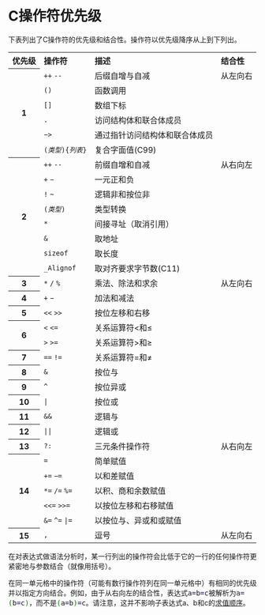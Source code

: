 <html lang="zh-CN" dir="ltr" class="client-nojs">
<head>
<title>
C操作符优先级 - cppreference.com
</title>
<p><meta charset="UTF-8" /></p>
<style type="text/css">/*<![CDATA[*/
.source-c {line-height: normal;}
.source-c li, .source-c pre {
    line-height: normal; border: 0px none white;
}
.c.source-c .de1, .c.source-c .de2 {font: normal normal 1em/1.2em monospace; margin:0; padding:0; background:none; vertical-align:top;}
.c.source-c  {font-family:monospace;}
.c.source-c .imp {font-weight: bold; color: red;}
.c.source-c li, .c.source-c .li1 {font-weight: normal; vertical-align:top;}
.c.source-c .ln {width:1px;text-align:right;margin:0;padding:0 2px;vertical-align:top;}
.c.source-c .li2 {font-weight: bold; vertical-align:top;}
.c.source-c .kw1 {color: #0000dd;}
.c.source-c .kw2 {color: #0000ff;}
.c.source-c .kw3 {color: #0000dd;}
.c.source-c .kw4 {color: #0000ff;}
.c.source-c .co1 {color: #909090;}
.c.source-c .co2 {color: #339900;}
.c.source-c .coMULTI {color: #ff0000; font-style: italic;}
.c.source-c .es0 {color: #008000; font-weight: bold;}
.c.source-c .es1 {color: #008000; font-weight: bold;}
.c.source-c .es2 {color: #008000; font-weight: bold;}
.c.source-c .es3 {color: #008000; font-weight: bold;}
.c.source-c .es4 {color: #008000; font-weight: bold;}
.c.source-c .es5 {color: #008000; font-weight: bold;}
.c.source-c .br0 {color: #008000;}
.c.source-c .sy0 {color: #008000;}
.c.source-c .sy1 {color: #000080;}
.c.source-c .sy2 {color: #000040;}
.c.source-c .sy3 {color: #000040;}
.c.source-c .sy4 {color: #008080;}
.c.source-c .st0 {color: #008000;}
.c.source-c .nu0 {color: #000080;}
.c.source-c .nu6 {color:#000080;}
.c.source-c .nu8 {color:#000080;}
.c.source-c .nu12 {color:#000080;}
.c.source-c .nu16 {color:#000080;}
.c.source-c .nu17 {color:#000080;}
.c.source-c .nu18 {color:#000080;}
.c.source-c .nu19 {color:#000080;}
.c.source-c .ln-xtra, .c.source-c li.ln-xtra, .c.source-c div.ln-xtra {background-color: #ffc;}
.c.source-c span.xtra { display:block; }

</style>

<div id="mw-js-message" style="display:none;" lang="zh-CN" dir="ltr"></div>
<br><br><br><br><br> <!-- firstHeading -->
<h1 id="firstHeading" class="firstHeading">
C操作符优先级
</h1>
                <!-- /firstHeading -->
                <!-- bodyContent -->
                <div id="bodyContent">
<p>
下表列出了C操作符的优先级和结合性。操作符以优先级降序从上到下列出。
</p>
<table class="wikitable">

<tr>
<th style="text-align: left"> 
优先级
</th>
<th style="text-align: left"> 
操作符
</th>
<th style="text-align: left"> 
描述
</th>
<th style="text-align: left"> 
结合性
</th></tr>
<tr>
<th rowspan="6"> 
1
</th>
<td style="border-bottom-style: none"> 
<code>++</code> <code>--</code>
</td>
<td style="border-bottom-style: none"> 
后缀自增与自减
</td>
<td style="vertical-align: top" rowspan="6"> 
从左向右
</td></tr>
<tr>
<td style="border-bottom-style: none; border-top-style: none"> 
<code>()</code>
</td>
<td style="border-bottom-style: none; border-top-style: none"> 
函数调用
</td></tr>
<tr>
<td style="border-bottom-style: none; border-top-style: none"> 
<code>[]</code>
</td>
<td style="border-bottom-style: none; border-top-style: none"> 
数组下标
</td></tr>
<tr>
<td style="border-bottom-style: none; border-top-style: none"> 
<code>.</code>
</td>
<td style="border-bottom-style: none; border-top-style: none"> 
访问结构体和联合体成员
</td></tr>
<tr>
<td style="border-bottom-style: none; border-top-style: none"> 
<code>−&gt;</code>
</td>
<td style="border-bottom-style: none; border-top-style: none"> 
通过指针访问结构体和联合体成员
</td></tr>
<tr>
<td style="border-bottom-style: none; border-top-style: none"> 
<code>(<i>类型</i>){<i>列表</i>}</code>
</td>
<td style="border-bottom-style: none; border-top-style: none"> 
复合字面值<span class="t-mark">(C99)</span>
</td></tr>
<tr>
<th rowspan="8"> 
2
</th>
<td style="border-bottom-style: none"> 
<code>++</code> <code>--</code>
</td>
<td style="border-bottom-style: none"> 
前缀自增和自减
</td>
<td style="vertical-align: top" rowspan="8"> 
从右向左
</td></tr>
<tr>
<td style="border-bottom-style: none; border-top-style: none"> 
<code>+</code> <code>−</code>
</td>
<td style="border-bottom-style: none; border-top-style: none"> 
一元正和负
</td></tr>
<tr>
<td style="border-bottom-style: none; border-top-style: none"> 
<code>!</code> <code>~</code>
</td>
<td style="border-bottom-style: none; border-top-style: none"> 
逻辑非和按位非
</td></tr>
<tr>
<td style="border-bottom-style: none; border-top-style: none"> 
<code>(<i>类型</i>)</code>
</td>
<td style="border-bottom-style: none; border-top-style: none"> 
类型转换
</td></tr>
<tr>
<td style="border-bottom-style: none; border-top-style: none"> 
<code>*</code>
</td>
<td style="border-bottom-style: none; border-top-style: none"> 
间接寻址（取消引用）
</td></tr>
<tr>
<td style="border-bottom-style: none; border-top-style: none"> 
<code>&amp;</code>
</td>
<td style="border-bottom-style: none; border-top-style: none"> 
取地址
</td></tr>
<tr>
<td style="border-bottom-style: none; border-top-style: none"> 
<code>sizeof</code>
</td>
<td style="border-bottom-style: none; border-top-style: none"> 
取长度
</td></tr>
<tr>
<td style="border-bottom-style: none; border-top-style: none"> 
<code>_Alignof</code>
</td>
<td style="border-bottom-style: none; border-top-style: none"> 
取对齐要求字节数<span class="t-mark">(C11)</span>
</td></tr>
<tr>
<th> 
3
</th>
<td> 
<code>*</code> <code>/</code> <code>%</code>
</td>
<td> 
乘法、除法和求余
</td>
<td style="vertical-align: top" rowspan="11"> 
从左向右
</td></tr>
<tr>
<th> 
4
</th>
<td> 
<code>+</code> <code>−</code>
</td>
<td> 
加法和减法
</td></tr>
<tr>
<th> 
5
</th>
<td> 
<code>&lt;&lt;</code> <code>&gt;&gt;</code>
</td>
<td> 
按位左移和右移
</td></tr>
<tr>
<th rowspan="2"> 
6
</th>
<td style="border-bottom-style: none"> 
<code>&lt;</code> <code>&lt;=</code>
</td>
<td style="border-bottom-style: none"> 
关系运算符&lt;和≤
</td></tr>
<tr>
<td style="border-top-style: none"> 
<code>&gt;</code> <code>&gt;=</code>
</td>
<td style="border-top-style: none"> 
关系运算符&gt;和≥
</td></tr>
<tr>
<th> 
7
</th>
<td> 
<code>==</code> <code>!=</code>
</td>
<td> 
关系运算符=和≠
</td></tr>
<tr>
<th> 
8
</th>
<td> 
<code>&amp;</code>
</td>
<td> 
按位与
</td></tr>
<tr>
<th> 
9
</th>
<td> 
<code>^</code>
</td>
<td> 
按位异或
</td></tr>
<tr>
<th> 
10
</th>
<td> 
<code>|</code>
</td>
<td> 
按位或
</td></tr>
<tr>
<th> 
11
</th>
<td> 
<code>&amp;&amp;</code>
</td>
<td> 
逻辑与
</td></tr>
<tr>
<th> 
12
</th>
<td> 
<code>||</code>
</td>
<td> 
逻辑或
</td></tr>
<tr>
<th> 
13
</th>
<td> 
<code>?:</code>
</td>
<td> 
三元条件操作符
</td>
<td style="vertical-align: top" rowspan="6"> 
从右向左
</td></tr>
<tr>
<th rowspan="5"> 
14
</th>
<td style="border-bottom-style: none"> 
<code>=</code>
</td>
<td style="border-bottom-style: none"> 
简单赋值
</td></tr>
<tr>
<td style="border-bottom-style: none; border-top-style: none"> 
<code>+=</code> <code>−=</code>
</td>
<td style="border-bottom-style: none; border-top-style: none"> 
以和差赋值
</td></tr>
<tr>
<td style="border-bottom-style: none; border-top-style: none"> 
<code>*=</code> <code>/=</code> <code>%=</code>
</td>
<td style="border-bottom-style: none; border-top-style: none"> 
以积、商和余数赋值
</td></tr>
<tr>
<td style="border-bottom-style: none; border-top-style: none"> 
<code>&lt;&lt;=</code> <code>&gt;&gt;=</code>
</td>
<td style="border-bottom-style: none; border-top-style: none"> 
以按位左移和右移赋值
</td></tr>
<tr>
<td style="border-top-style: none"> 
<code>&amp;=</code> <code>^=</code> <code>|=</code>
</td>
<td style="border-top-style: none"> 
以按位与、异或和或赋值
</td></tr>
<tr>
<th> 
15
</th>
<td> 
<code>,</code>
</td>
<td> 
逗号
</td>
<td> 
从左向右
</td></tr></table>
<p>
在对表达式做语法分析时，某一行列出的操作符会比低于它的一行的任何操作符更紧密地与参数结合（就像用括号）。
</p><p>
在同一单元格中的操作符（可能有数行操作符列在同一单元格中）有相同的优先级并以指定方向结合。例如，由于从右向左的结合性，表达式<span class="t-c"><span class="mw-geshi c source-c">a<span class="sy1">=</span>b<span class="sy1">=</span>c</span></span>被解析为<span class="t-c"><span class="mw-geshi c source-c">a<span class="sy1">=</span><span class="br0">(</span>b<span class="sy1">=</span>c<span class="br0">)</span></span></span>，而不是<span class="t-c"><span class="mw-geshi c source-c"><span class="br0">(</span>a<span class="sy1">=</span>b<span class="br0">)</span><span class="sy1">=</span>c</span></span>。请注意，这并不影响子表达式a、b和c的<a href="/w/c/language/eval_order" title="c/language/eval order">求值顺序</a>。
</p><p>
<br />
</p>
</div> 
    </body>
</html>
<p>          </p>
</body>
</html>